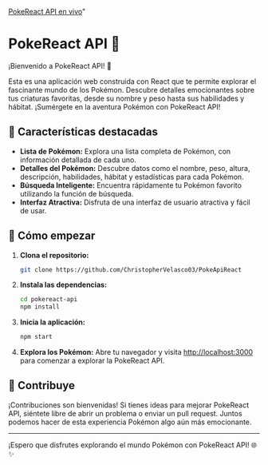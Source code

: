 [PokeReact API en vivo](https://elaborate-mandazi-5731c6.netlify.app/)"
# PokeReact API 🚀

¡Bienvenido a PokeReact API! 🌈

Esta es una aplicación web construida con React que te permite explorar el fascinante mundo de los Pokémon. Descubre detalles emocionantes sobre tus criaturas favoritas, desde su nombre y peso hasta sus habilidades y hábitat. ¡Sumérgete en la aventura Pokémon con PokeReact API!

## 🌟 Características destacadas

- **Lista de Pokémon:** Explora una lista completa de Pokémon, con información detallada de cada uno.
- **Detalles del Pokémon:** Descubre datos como el nombre, peso, altura, descripción, habilidades, hábitat y estadísticas para cada Pokémon.
- **Búsqueda Inteligente:** Encuentra rápidamente tu Pokémon favorito utilizando la función de búsqueda.
- **Interfaz Atractiva:** Disfruta de una interfaz de usuario atractiva y fácil de usar.

## 🚀 Cómo empezar

1. **Clona el repositorio:**
   ```bash
   git clone https://github.com/ChristopherVelasco03/PokeApiReact
   ```

2. **Instala las dependencias:**
   ```bash
   cd pokereact-api
   npm install
   ```

3. **Inicia la aplicación:**
   ```bash
   npm start
   ```

4. **Explora los Pokémon:** Abre tu navegador y visita [http://localhost:3000](http://localhost:3000) para comenzar a explorar la PokeReact API.

## 🎉 Contribuye

¡Contribuciones son bienvenidas! Si tienes ideas para mejorar PokeReact API, siéntete libre de abrir un problema o enviar un pull request. Juntos podemos hacer de esta experiencia Pokémon algo aún más emocionante.

---

¡Espero que disfrutes explorando el mundo Pokémon con PokeReact API! 🌐✨
